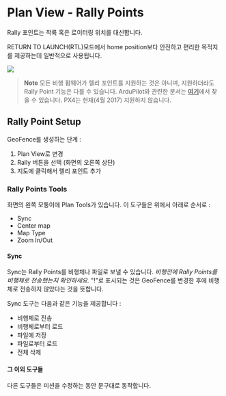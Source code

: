 # Plan View - Rally Points

Rally 포인트는 착륙 혹은 로이터링 위치를 대신합니다.

RETURN TO LAUNCH(RTL)모드에서 home position보다 안전하고 편리한 목적지를 제공하는데 일반적으로 사용됩니다.

![](../../assets/plan/RallyPoints.jpg)

> **Note** 모든 비행 펌웨어가 렐리 포인트를 지원하는 것은 아니며, 지원하더라도 Rally Point 기능은 다를 수 있습니다. ArduPilot와 관련한 문서는 [여기](http://ardupilot.org/copter/docs/common-rally-points.html)에서 찾을 수 있습니다. PX4는 현재(4월 2017) 지원하지 않습니다.

## Rally Point Setup
GeoFence를 생성하는 단계 :

1. Plan View로 변경
2. Rally 버튼을 선택 (화면의 오른쪽 상단)
3. 지도에 클릭해서 렐리 포인트 추가

### Rally Points Tools
화면의 왼쪽 모퉁이에 Plan Tools가 있습니다. 이 도구들은 위에서 아래로 순서로 :

* Sync
* Center map
* Map Type
* Zoom In/Out

#### Sync
Sync는 Rally Points를 비행체나 파일로 보낼 수 있습니다. *비행전에 Rally Points를 비행체로 전송했는지 확인하세요.* "!"로 표시되는 것은 GeoFence를 변경한 후에 비행체로 전송하지 않았다는 것을 뜻합니다.

Sync 도구는 다음과 같은 기능을 제공합니다 :

* 비행체로 전송
* 비행체로부터 로드
* 파일에 저장
* 파일로부터 로드
* 전체 삭제

#### 그 이외 도구들
다른 도구들은 미션을 수정하는 동안 문구대로 동작합니다.
